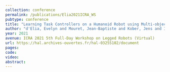 ```yaml
---
collection: conference
permalink: /publications/Elia2021ICRA_WS
pubtype: conference 
title: "Learning Task Controllers on a Humanoid Robot using Multi-objective Optimization" 
author: "d'Elia, Evelyn and Mouret, Jean-Baptiste and Kober, Jens and Ivaldi, Serena" 
year: 2021
avenue: ICRA 2021 5th Full-Day Workshop on Legged Robots (Virtual) 
url: https://hal.archives-ouvertes.fr/hal-03255102/document 
pages:  
code:  
video:  
abstract: 
---
```

